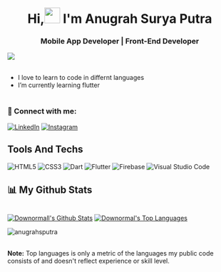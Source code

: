 <h1 align ="center">Hi,<img src ="https://drive.google.com/uc?export=view&id=1hdtPYtcno6Z9owg3qrWxBZ-csBM5Dy0W"width = 35> I'm Anugrah Surya Putra</h1>
<h3 align = "center">Mobile App Developer | Front-End Developer</h3>



<a href="https://github.com/Meghna-DAS/github-profile-views-counter">
    <img src="https://komarev.com/ghpvc/?username=anugrahsputra">
</a>

<div align = "left" width = 50%>

<br>
<ul>
<li>I love to learn to code in differnt languages</li>
<li>I’m currently learning flutter</li>
<br>
<ul>
</div>


### 🤝 Connect with me:
    
<a href="https://www.linkedin.com/in/anugrahsputra/" target="_blank" rel="noopener noreferrer">![LinkedIn](https://img.shields.io/badge/anugrahsputra-%230077B5.svg?style=for-the-badge&logo=linkedin&logoColor=white)</a> 
<a href="https://www.instagram.com/downormal/" target="_blank" rel="noopener noreferrer">![Instagram](https://img.shields.io/badge/downormal-%23E4405F.svg?style=for-the-badge&logo=Instagram&logoColor=white)</a> 

## Tools And Techs
    
![HTML5](https://img.shields.io/badge/html5-%23E34F26.svg?style=for-the-badge&logo=html5&logoColor=white) ![CSS3](https://img.shields.io/badge/css3-%231572B6.svg?style=for-the-badge&logo=css3&logoColor=white) ![Dart](https://img.shields.io/badge/dart-%230175C2.svg?style=for-the-badge&logo=dart&logoColor=white) ![Flutter](https://img.shields.io/badge/Flutter-%2302569B.svg?style=for-the-badge&logo=Flutter&logoColor=white) ![Firebase](https://img.shields.io/badge/firebase-%23039BE5.svg?style=for-the-badge&logo=firebase) ![Visual Studio Code](https://img.shields.io/badge/Visual%20Studio%20Code-0078d7.svg?style=for-the-badge&logo=visual-studio-code&logoColor=white) 

## 📊 My Github Stats

  <br/>
    <a href="https://github.com/anugrahsputra/anugrahsputra"><img alt="Downormall's Github Stats" src="https://github-readme-stats.vercel.app/api?username=anugrahsputra&show_icons=true&count_private=true&theme=moltack&hide_border=true" /></a>
  <a href="https://github.com/anugrahsputra/anugrahsputra"><img alt="Downormal's Top Languages" src="https://github-readme-stats.vercel.app/api/top-langs/?username=anugrahsputra&langs_count=8&count_private=false&layout=compact&theme=moltack&hide_border=true&hide=c%23,ShaderLab" /></a>
  <p><img align="center" src="https://github-readme-streak-stats.herokuapp.com/?user=anugrahsputra&" alt="anugrahsputra" /></p>
  <br/>
  <b>Note:</b> Top languages is only a metric of the languages my public code consists of and doesn't reflect experience or skill level.


